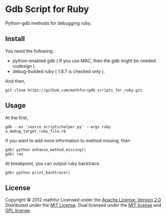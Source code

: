 Gdb Script for Ruby
===================
Python-gdb methods for debugging ruby.

Install
-------
You need the following.
 * python-enabled gdb ( If you use MAC, then the gdb might be needed codesign ).
 * debug-builded ruby ( 1.8.7 is checked only ).

And then,
```shell
git clone https://github.com/mathfur/gdb_scripts_for_ruby.git
```

Usage
-----
At the first,
```shell
gdb --ex 'source scripts/helper.py' --args ruby a_debug_target_ruby_file.rb
```

If you want to add more information to method missing, then
```
gdb) python enhance_method_missing()
gdb) run
```

At breakpoint, you can output ruby backtrace.
```
gdb) python print_backtrace()
```

License
-------
Copyright &copy; 2012 mathfur
Licensed under the [Apache License,  Version 2.0][Apache]
Distributed under the [MIT License][mit].
Dual licensed under the [MIT license][MIT] and [GPL license][GPL].

[Apache]: http://www.apache.org/licenses/LICENSE-2.0
[MIT]: http://www.opensource.org/licenses/mit-license.php

[GPL]: http://www.gnu.org/licenses/gpl.html
